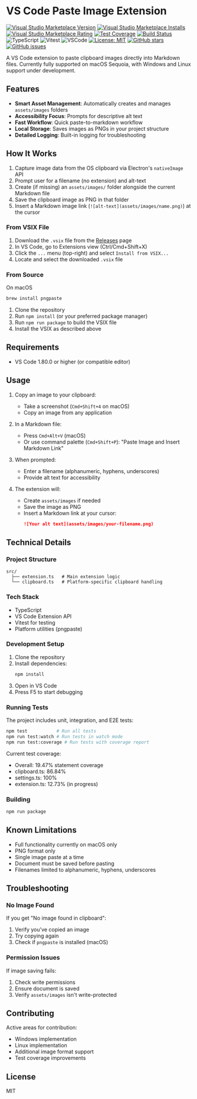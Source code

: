 # VS Code Paste Image Extension

[![Visual Studio Marketplace Version](https://img.shields.io/visual-studio-marketplace/v/kjon-life.vscode-paste-image)](https://marketplace.visualstudio.com/items?itemName=kjon-life.vscode-paste-image)
[![Visual Studio Marketplace Installs](https://img.shields.io/visual-studio-marketplace/i/kjon-life.vscode-paste-image)](https://marketplace.visualstudio.com/items?itemName=kjon-life.vscode-paste-image)
[![Visual Studio Marketplace Rating](https://img.shields.io/visual-studio-marketplace/r/kjon-life.vscode-paste-image)](https://marketplace.visualstudio.com/items?itemName=kjon-life.vscode-paste-image)
[![Test Coverage](https://img.shields.io/codecov/c/github/kjon-life/vscode-paste-image)](https://codecov.io/gh/kjon-life/vscode-paste-image)
[![Build Status](https://img.shields.io/github/actions/workflow/status/kjon-life/vscode-paste-image/ci.yml?branch=main)](https://github.com/kjon-life/vscode-paste-image/actions)
![TypeScript](https://img.shields.io/badge/TypeScript-007ACC?style=flat&logo=typescript&logoColor=white)
![Vitest](https://img.shields.io/badge/Vitest-6E9F18?style=flat&logo=vitest&logoColor=white)
![VSCode](https://img.shields.io/badge/VSCode-007ACC?style=flat&logo=visual-studio-code&logoColor=white)
[![License: MIT](https://img.shields.io/badge/License-MIT-yellow.svg)](https://opensource.org/licenses/MIT)
[![GitHub stars](https://img.shields.io/github/stars/kjon-life/vscode-paste-image)](https://github.com/kjon-life/vscode-paste-image/stargazers)
[![GitHub issues](https://img.shields.io/github/issues/kjon-life/vscode-paste-image)](https://github.com/kjon-life/vscode-paste-image/issues)

A VS Code extension to paste clipboard images directly into Markdown files. Currently fully supported on macOS Sequoia, with Windows and Linux support under development.

## Features

- **Smart Asset Management**: Automatically creates and manages `assets/images` folders
- **Accessibility Focus**: Prompts for descriptive alt text
- **Fast Workflow**: Quick paste-to-markdown workflow
- **Local Storage**: Saves images as PNGs in your project structure
- **Detailed Logging**: Built-in logging for troubleshooting

## How It Works

1. Capture image data from the OS clipboard via Electron's `nativeImage` API
2. Prompt user for a filename (no extension) and alt-text
3. Create (if missing) an `assets/images/` folder alongside the current Markdown file
4. Save the clipboard image as PNG in that folder
5. Insert a Markdown image link (`![alt-text](assets/images/name.png)`) at the cursor


### From VSIX File

1. Download the `.vsix` file from the [Releases](https://github.com/kjon-life/vscode-paste-image/releases/latest) page
2. In VS Code, go to Extensions view (Ctrl/Cmd+Shift+X)
3. Click the `...` menu (top-right) and select `Install from VSIX...`
4. Locate and select the downloaded `.vsix` file

### From Source
On macOS
```bash
brew install pngpaste
```
1. Clone the repository
2. Run `npm install` (or your preferred package manager)
3. Run `npm run package` to build the VSIX file
4. Install the VSIX as described above

## Requirements

- VS Code 1.80.0 or higher (or compatible editor)

## Usage

1. Copy an image to your clipboard:
   - Take a screenshot (`Cmd+Shift+4` on macOS)
   - Copy an image from any application

2. In a Markdown file:
   - Press `Cmd+Alt+V` (macOS)
   - Or use command palette (`Cmd+Shift+P`): "Paste Image and Insert Markdown Link"

3. When prompted:
   - Enter a filename (alphanumeric, hyphens, underscores)
   - Provide alt text for accessibility

4. The extension will:
   - Create `assets/images` if needed
   - Save the image as PNG
   - Insert a Markdown link at your cursor:
     ```markdown
     ![Your alt text](assets/images/your-filename.png)
     ```

## Technical Details

### Project Structure
```
src/
  ├── extension.ts   # Main extension logic
  └── clipboard.ts   # Platform-specific clipboard handling
```

### Tech Stack
- TypeScript
- VS Code Extension API
- Vitest for testing
- Platform utilities (pngpaste)

### Development Setup

1. Clone the repository
2. Install dependencies:
   ```bash
   npm install
   ```
3. Open in VS Code
4. Press F5 to start debugging

### Running Tests

The project includes unit, integration, and E2E tests:

```bash
npm test           # Run all tests
npm run test:watch # Run tests in watch mode
npm run test:coverage # Run tests with coverage report
```

Current test coverage:
- Overall: 19.47% statement coverage
- clipboard.ts: 86.84%
- settings.ts: 100%
- extension.ts: 12.73% (in progress)

### Building

```bash
npm run package
```

## Known Limitations

- Full functionality currently on macOS only
- PNG format only
- Single image paste at a time
- Document must be saved before pasting
- Filenames limited to alphanumeric, hyphens, underscores

## Troubleshooting

### No Image Found
If you get "No image found in clipboard":
1. Verify you've copied an image
2. Try copying again
3. Check if `pngpaste` is installed (macOS)

### Permission Issues
If image saving fails:
1. Check write permissions
2. Ensure document is saved
3. Verify `assets/images` isn't write-protected

## Contributing

Active areas for contribution:
- Windows implementation
- Linux implementation
- Additional image format support
- Test coverage improvements

## License

MIT
